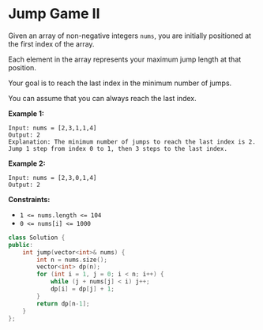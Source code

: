 # Jump Game II

Given an array of non-negative integers `nums`, you are initially positioned at the first index of the array.

Each element in the array represents your maximum jump length at that position.

Your goal is to reach the last index in the minimum number of jumps.

You can assume that you can always reach the last index.

 

**Example 1:**

```
Input: nums = [2,3,1,1,4]
Output: 2
Explanation: The minimum number of jumps to reach the last index is 2. Jump 1 step from index 0 to 1, then 3 steps to the last index.
```

**Example 2:**

```
Input: nums = [2,3,0,1,4]
Output: 2
```

 

**Constraints:**

- `1 <= nums.length <= 104`
- `0 <= nums[i] <= 1000`

```c++
class Solution {
public:
    int jump(vector<int>& nums) {
        int n = nums.size();
        vector<int> dp(n);
        for (int i = 1, j = 0; i < n; i++) {
            while (j + nums[j] < i) j++;
            dp[i] = dp[j] + 1;
        }
        return dp[n-1];
    }
};
```


